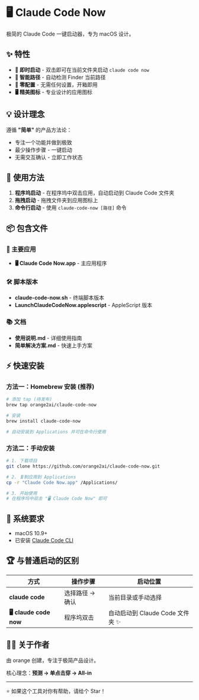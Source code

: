 # 🖥 Claude Code Now

极简的 Claude Code 一键启动器，专为 macOS 设计。

## ✨ 特性

- **🚀 即时启动** - 双击即可在当前文件夹启动 `claude code now`
- **📁 智能路径** - 自动检测 Finder 当前路径
- **🎯 零配置** - 无需任何设置，开箱即用
- **🖥 精美图标** - 专业设计的应用图标

## 💡 设计理念

遵循 **"简单"** 的产品方法论：
- 专注一个功能并做到极致
- 最少操作步骤 - 一键启动
- 无需交互确认 - 立即工作状态

## 🎯 使用方法

1. **程序坞启动** - 在程序坞中双击应用，自动启动到 Claude Code 文件夹
2. **拖拽启动** - 拖拽文件夹到应用图标上
3. **命令行启动** - 使用 `claude-code-now [路径]` 命令

## 📦 包含文件

### 🍎 主要应用
- **🖥 Claude Code Now.app** - 主应用程序

### 🛠 脚本版本
- **claude-code-now.sh** - 终端脚本版本
- **LaunchClaudeCodeNow.applescript** - AppleScript 版本

### 📚 文档
- **使用说明.md** - 详细使用指南
- **简单解决方案.md** - 快速上手方案

## ⚡ 快速安装

### 方法一：Homebrew 安装 (推荐)
```bash
# 添加 tap (待发布)
brew tap orange2ai/claude-code-now

# 安装
brew install claude-code-now

# 自动安装到 Applications 并可在命令行使用
```

### 方法二：手动安装
```bash
# 1. 下载项目
git clone https://github.com/orange2ai/claude-code-now.git

# 2. 复制应用到 Applications
cp -r "Claude Code Now.app" /Applications/

# 3. 开始使用
# 在程序坞中双击 "🖥 Claude Code Now" 即可
```

## 🔧 系统要求

- macOS 10.9+
- 已安装 [Claude Code CLI](https://docs.claude.com/en/docs/claude-code)

## 🏆 与普通启动的区别

| 方式 | 操作步骤 | 启动位置 |
|------|----------|----------|
| **claude code** | 选择路径 → 确认 | 当前目录或手动选择 |
| **🖥 claude code now** | 程序坞双击 | 自动启动到 Claude Code 文件夹 ✨ |

## 👨‍💼 关于作者

由 orange 创建，专注于极简产品设计。

核心理念：**预测 → 单点击穿 → All-in**

---

⭐ 如果这个工具对你有帮助，请给个 Star！